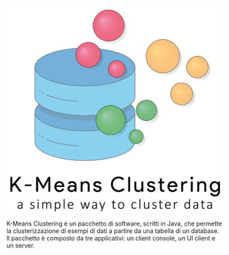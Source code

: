 ![Logo](Kmeans.png)

K-Means Clustering è un pacchetto di software, scritti in Java, che permette la clusterizzazione di esempi di dati a partire da una tabella di un database. Il pacchetto è composto da tre applicativi: un client console, un UI client e un server. 
